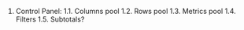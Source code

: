 1. Control Panel:
    1.1. Columns pool
    1.2. Rows pool
    1.3. Metrics pool
    1.4. Filters
    1.5. Subtotals?